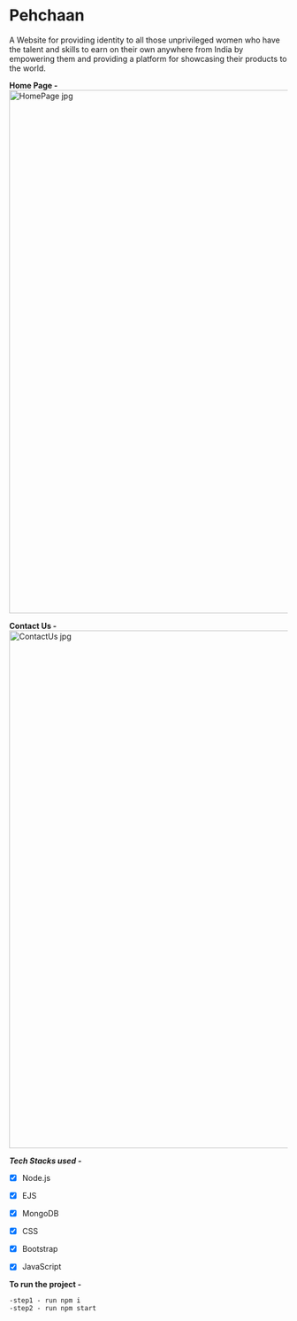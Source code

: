 # Pehchaan
A Website for providing identity to all those unprivileged women who have the talent and skills to earn on their own anywhere from India by empowering them and providing a platform for showcasing their products to the world.


**Home Page -**
<img width="945" alt="HomePage jpg" src="https://github.com/uttam-uk/xenon_stack/assets/103377366/9f65361e-266a-47d3-a7d2-eb63d75d312f">


**Contact Us -**
<img width="935" alt="ContactUs jpg" src="https://github.com/uttam-uk/xenon_stack/assets/103377366/713aed0f-f0e9-4aa7-af0f-668d5f7565b2">



  
 ***Tech Stacks used -***
 
   - [x] Node.js
   - [x] EJS
   - [x] MongoDB
   - [x] CSS
   - [x] Bootstrap
   - [x] JavaScript
  

 **To run the project -**
 
    -step1 - run npm i
    -step2 - run npm start
    
 
